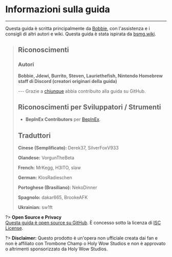# Informazioni sulla guida
---
Questa guida è scritta principalmente da [Bobbie](https://twitter.com/VRBobbie), con l'assistenza e i consigli di altri autori e wiki. Questa guida è stata ispirata da [bsmg.wiki](https://bsmg.wiki).

> ## Riconoscimenti
> 
> ### Autori
> 
> **Bobbie, Jdewi, Burrito, Steven, Lauriethefish, Nintendo Homebrew staff di Discord (creatori originari della guida)**
> 
> --- Grazie a [chiunque](https://github.com/tc-mods/TromboneChampModdingWiki/graphs/contributors) abbia contribuito alla guida su GitHub.
>
> ## Riconoscimenti per Sviluppatori / Strumenti
> 
> - **BepInEx Contributors** per [BepInEx](https://github.com/BepInEx/BepInEx).
>
> ## Traduttori
> 
> **Cinese (Semplificato):** Derek37, SilverFoxV933
> 
> **Olandese:** VorgunTheBeta
> 
> **French:** MrKegg, H3ITO, slaw
> 
> **German:** KlosRadieschen
> 
> **Portoghese (Brasiliano):** NekoDinner
> 
> **Spagnolo:** dakar665, BrookeAFK
> 
> **Ukrainian:** sw1ft

?> **Open Source e Privacy**  
[Questa guida è open source su GitHub](https://github.com/tc-mods/TromboneChampModdingWiki). È concesso sotto la licenza di [ISC License](https://github.com/tc-mods/TromboneChampModdingWiki/blob/master/LICENSE.md).

?> **Disclaimer:** Questo prodotto è un'opera non ufficiale creata dai fan e non è affiliato con Trombone Champ o Holy Wow Studios e non è approvato o altrimenti sponsorizzato da Holy Wow Studios.